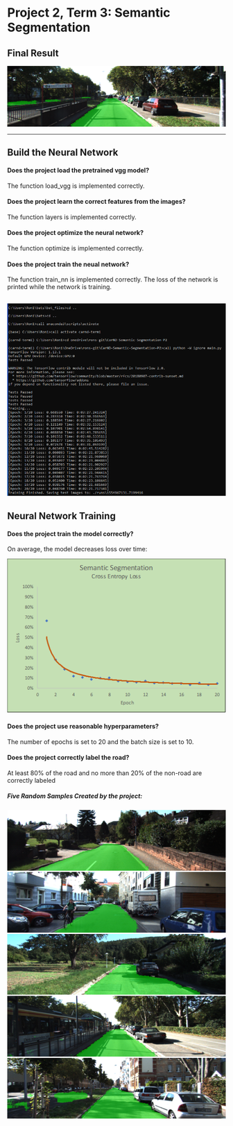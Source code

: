 Project 2, Term 3: Semantic Segmentation
=======================

Final Result
------------

![](media/samples/uu_000075.png)

------------
Build the Neural Network
---------

#### Does the project load the pretrained vgg model?
The function load_vgg is implemented correctly.

#### Does the project learn the correct features from the images?
The function layers is implemented correctly.
#### Does the project optimize the neural network?
The function optimize is implemented correctly.
#### Does the project train the neual network?
The function train_nn is implemented correctly.  The loss of the network is printed while the network is training.

![](media/terminal.png)
---------------
Neural Network Training
--------

#### Does the project train the model correctly?
On average, the model decreases loss over time:

![](media/cross_entropy_loss.png)

#### Does the project use reasonable hyperparameters?
The number of epochs is set to 20 and the batch size is set to 10.

#### Does the project correctly label the road?

At least 80% of the road and no more than 20% of the non-road are correctly labeled

##### Five Random Samples Created by the project:

![](media/samples/uu_000089.png)
![](media/samples/uu_000005.png)
![](media/samples/uu_000040.png)
![](media/samples/uu_000074.png)
![](media/samples/uu_000083.png)
